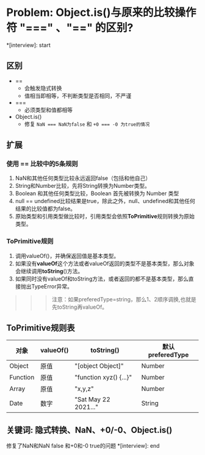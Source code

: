 # Problem: Object.is()与原来的比较操作符 "===" 、"==" 的区别?

*[interview]: start

## 区别
- ==
   - 会触发隐式转换
   - 值相当即相等，不判断类型是否相同，不严谨
- ===
   - 必须类型和值都相等
- Object.is()
   - 修复 `NaN === NaN为false` 和 `+0 === -0 为true的情况`

## 扩展

### 使用 == 比较中的5条规则
1. NaN和其他任何类型比较永远返回false（包括和他自己）
2. String和Number比较，先将String转换为Number类型。
3. Boolean 和其他任何类型比较，Boolean 首先被转换为 Number 类型
4. null == undefined比较结果是true，除此之外，null、undefined和其他任何结果的比较值都为false。
5. 原始类型和引用类型做比较时，引用类型会依照**ToPrimitive**规则转换为原始类型。

### ToPrimitive规则
1. 调用valueOf()，并确保返回值是基本类型。
2. 如果没有**valueOf**这个方法或者valueOf返回的类型不是基本类型，那么对象会继续调用**toString**()方法。
3. 如果同时没有valueOf和toString方法，或者返回的都不是基本类型，那么直接抛出TypeError异常。
>>> 注意：如果preferedType=string，那么1、2顺序调换,也就是先toString再valueOf。

## ToPrimitive规则表
| 对象     | valueOf() | toString()             | 默认 preferedType |
|----------|-----------|------------------------|-------------------|
| Object   | 原值      | "[object Object]"      | Number            |
| Function | 原值      | "function xyz() {...}" | Number            |
| Array    | 原值      | "x,y,z"                | Number            |
| Date     | 数字      | "Sat May 22 2021..."   | String            |

## 关键词: 隐式转换、NaN、+0/-0、Object.is()

修复了NaN和NaN false 和+0和-0 true的问题
*[interview]: end
